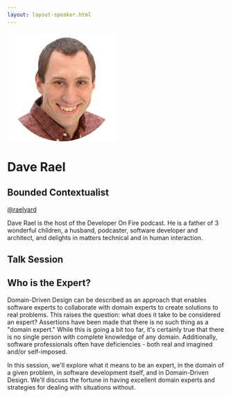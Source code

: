 ```yaml
---
layout: layout-speaker.html
---
```

<div class="container section featured-speaker">
  <div class="row">
    <div class="col-xs-12 col-sm-2 img-container">
      <img class="speaker-page-img" src="../img/speakers/Dave-Rael-ON.png">
    </div>
    <div class="col-xs-12 col-sm-10 copy-container">
        <h1 class="speaker-header">Dave Rael</h1>
      <h2 class="speaker-subtitle">Bounded Contextualist</h2>
      <p><a class="speaker-handle" href="https://twitter.com/raelyard" target="_blank">@raelyard</a></p>
        <p>Dave Rael is the host of the Developer On Fire podcast. He is a father of 3 wonderful children, a husband, podcaster, software developer and architect, and delights in matters technical and in human interaction.</p>
        <h2 class="speaker-subheader">Talk Session</h2>
        <h2 class="speaker-subheader gold">Who is the Expert?</h2>
        <p>Domain-Driven Design can be described as an approach that enables software experts to collaborate with domain experts to create solutions to real problems. This raises the question: what does it take to be considered an expert? Assertions have been made that there is no such thing as a "domain expert." While this is going a bit too far, it's certainly true that there is no single person with complete knowledge of any domain. Additionally, software professionals often have deficiencies - both real and imagined and/or self-imposed.</p>
        <p>In this session, we'll explore what it means to be an expert, in the domain of a given problem, in software development itself, and in Domain-Driven Design. We'll discuss the fortune in having excellent domain experts and strategies for dealing with situations without.</p>
    </div>
  </div>
</div>